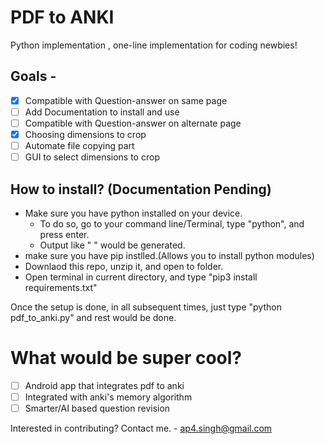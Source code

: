 # PDF to ANKI 

Python implementation , one-line implementation for coding newbies!


## Goals - 
- [x] Compatible with Question-answer on same page
- [ ] Add Documentation to install and use 
- [ ] Compatible with Question-answer on alternate page
- [x] Choosing dimensions to crop
- [ ] Automate file copying part
- [ ] GUI to select dimensions to crop

## How to install? (Documentation Pending)
 - Make sure you have python installed on your device.
   - To do so, go to your command line/Terminal, type "python", and press enter.
   - Output like " " would be generated.   
 - make sure you have pip instlled.(Allows you to install python modules)
 - Downlaod this repo, unzip it, and open to folder.
 - Open terminal in current directory, and type "pip3 install requirements.txt"

Once the setup is done, in all subsequent times, just type "python pdf_to_anki.py" and rest would be done.


# What would be super cool?
- [ ] Android app that integrates pdf to anki 
- [ ] Integrated with anki's memory algorithm
- [ ] Smarter/AI based question revision

Interested in contributing?
Contact me. - ap4.singh@gmail.com
